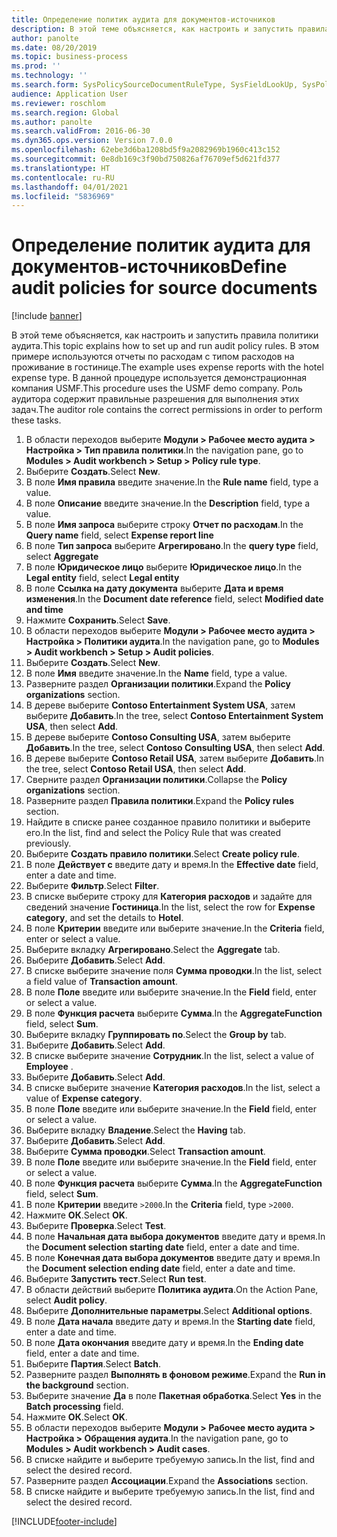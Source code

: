```yaml
---
title: Определение политик аудита для документов-источников
description: В этой теме объясняется, как настроить и запустить правила политики аудита.
author: panolte
ms.date: 08/20/2019
ms.topic: business-process
ms.prod: ''
ms.technology: ''
ms.search.form: SysPolicySourceDocumentRuleType, SysFieldLookUp, SysPolicyListPage, SysPolicy, AuditPolicyRule, SysQueryForm, SysQueryFieldLookUp, AuditPolicyDateSelection, AuditPolicyAdditionalOption, BatchJob, CaseDetail
audience: Application User
ms.reviewer: roschlom
ms.search.region: Global
ms.author: panolte
ms.search.validFrom: 2016-06-30
ms.dyn365.ops.version: Version 7.0.0
ms.openlocfilehash: 62ebe3d6ba1208bd5f9a2082969b1960c413c152
ms.sourcegitcommit: 0e8db169c3f90bd750826af76709ef5d621fd377
ms.translationtype: HT
ms.contentlocale: ru-RU
ms.lasthandoff: 04/01/2021
ms.locfileid: "5836969"
---
```

# <a name="define-audit-policies-for-source-documents"></a><span data-ttu-id="46351-103">Определение политик аудита для документов-источников</span><span class="sxs-lookup"><span data-stu-id="46351-103">Define audit policies for source documents</span></span>

[!include [banner](../../includes/banner.md)]

<span data-ttu-id="46351-104">В этой теме объясняется, как настроить и запустить правила политики аудита.</span><span class="sxs-lookup"><span data-stu-id="46351-104">This topic explains how to set up and run audit policy rules.</span></span> <span data-ttu-id="46351-105">В этом примере используются отчеты по расходам с типом расходов на проживание в гостинице.</span><span class="sxs-lookup"><span data-stu-id="46351-105">The example uses expense reports with the hotel expense type.</span></span> <span data-ttu-id="46351-106">В данной процедуре используется демонстрационная компания USMF.</span><span class="sxs-lookup"><span data-stu-id="46351-106">This procedure uses the USMF demo company.</span></span> <span data-ttu-id="46351-107">Роль аудитора содержит правильные разрешения для выполнения этих задач.</span><span class="sxs-lookup"><span data-stu-id="46351-107">The auditor role contains the correct permissions in order to perform these tasks.</span></span>

1. <span data-ttu-id="46351-108">В области переходов выберите **Модули > Рабочее место аудита > Настройка > Тип правила политики**.</span><span class="sxs-lookup"><span data-stu-id="46351-108">In the navigation pane, go to **Modules > Audit workbench > Setup > Policy rule type**.</span></span>
2. <span data-ttu-id="46351-109">Выберите **Создать**.</span><span class="sxs-lookup"><span data-stu-id="46351-109">Select **New**.</span></span>
3. <span data-ttu-id="46351-110">В поле **Имя правила** введите значение.</span><span class="sxs-lookup"><span data-stu-id="46351-110">In the **Rule name** field, type a value.</span></span>
4. <span data-ttu-id="46351-111">В поле **Описание** введите значение.</span><span class="sxs-lookup"><span data-stu-id="46351-111">In the **Description** field, type a value.</span></span>
5. <span data-ttu-id="46351-112">В поле **Имя запроса** выберите строку **Отчет по расходам**.</span><span class="sxs-lookup"><span data-stu-id="46351-112">In the **Query name** field, select **Expense report line**</span></span>
6. <span data-ttu-id="46351-113">В поле **Тип запроса** выберите **Агрегировано**.</span><span class="sxs-lookup"><span data-stu-id="46351-113">In the **query type** field, select **Aggregate**</span></span>
7. <span data-ttu-id="46351-114">В поле **Юридическое лицо** выберите **Юридическое лицо**.</span><span class="sxs-lookup"><span data-stu-id="46351-114">In the **Legal entity** field, select **Legal entity**</span></span>
8. <span data-ttu-id="46351-115">В поле **Ссылка на дату документа** выберите **Дата и время изменения**.</span><span class="sxs-lookup"><span data-stu-id="46351-115">In the **Document date reference** field, select **Modified date and time**</span></span>
9. <span data-ttu-id="46351-116">Нажмите **Сохранить**.</span><span class="sxs-lookup"><span data-stu-id="46351-116">Select **Save**.</span></span>
10. <span data-ttu-id="46351-117">В области переходов выберите **Модули > Рабочее место аудита > Настройка > Политики аудита**.</span><span class="sxs-lookup"><span data-stu-id="46351-117">In the navigation pane, go to **Modules > Audit workbench > Setup > Audit policies**.</span></span>
11. <span data-ttu-id="46351-118">Выберите **Создать**.</span><span class="sxs-lookup"><span data-stu-id="46351-118">Select **New**.</span></span>
12. <span data-ttu-id="46351-119">В поле **Имя** введите значение.</span><span class="sxs-lookup"><span data-stu-id="46351-119">In the **Name** field, type a value.</span></span>
13. <span data-ttu-id="46351-120">Разверните раздел **Организации политики**.</span><span class="sxs-lookup"><span data-stu-id="46351-120">Expand the **Policy organizations** section.</span></span>
14. <span data-ttu-id="46351-121">В дереве выберите **Contoso Entertainment System USA**, затем выберите **Добавить**.</span><span class="sxs-lookup"><span data-stu-id="46351-121">In the tree, select **Contoso Entertainment System USA**, then select **Add**.</span></span>
15. <span data-ttu-id="46351-122">В дереве выберите **Contoso Consulting USA**, затем выберите **Добавить**.</span><span class="sxs-lookup"><span data-stu-id="46351-122">In the tree, select **Contoso Consulting USA**, then select **Add**.</span></span>
16. <span data-ttu-id="46351-123">В дереве выберите **Contoso Retail USA**, затем выберите **Добавить**.</span><span class="sxs-lookup"><span data-stu-id="46351-123">In the tree, select **Contoso Retail USA**, then select **Add**.</span></span>
17. <span data-ttu-id="46351-124">Сверните раздел **Организации политики**.</span><span class="sxs-lookup"><span data-stu-id="46351-124">Collapse the **Policy organizations** section.</span></span>
18. <span data-ttu-id="46351-125">Разверните раздел **Правила политики**.</span><span class="sxs-lookup"><span data-stu-id="46351-125">Expand the **Policy rules** section.</span></span>
19. <span data-ttu-id="46351-126">Найдите в списке ранее созданное правило политики и выберите его.</span><span class="sxs-lookup"><span data-stu-id="46351-126">In the list, find and select the Policy Rule that was created previously.</span></span>
20. <span data-ttu-id="46351-127">Выберите **Создать правило политики**.</span><span class="sxs-lookup"><span data-stu-id="46351-127">Select **Create policy rule**.</span></span>
21. <span data-ttu-id="46351-128">В поле **Действует с** введите дату и время.</span><span class="sxs-lookup"><span data-stu-id="46351-128">In the **Effective date** field, enter a date and time.</span></span>
22. <span data-ttu-id="46351-129">Выберите **Фильтр**.</span><span class="sxs-lookup"><span data-stu-id="46351-129">Select **Filter**.</span></span>
23. <span data-ttu-id="46351-130">В списке выберите строку для **Категория расходов** и задайте для сведений значение **Гостиница**.</span><span class="sxs-lookup"><span data-stu-id="46351-130">In the list, select the row for **Expense category**, and set the details to **Hotel**.</span></span>
24. <span data-ttu-id="46351-131">В поле **Критерии** введите или выберите значение.</span><span class="sxs-lookup"><span data-stu-id="46351-131">In the **Criteria** field, enter or select a value.</span></span>
25. <span data-ttu-id="46351-132">Выберите вкладку **Агрегировано**.</span><span class="sxs-lookup"><span data-stu-id="46351-132">Select the **Aggregate** tab.</span></span>
26. <span data-ttu-id="46351-133">Выберите **Добавить**.</span><span class="sxs-lookup"><span data-stu-id="46351-133">Select **Add**.</span></span>
27. <span data-ttu-id="46351-134">В списке выберите значение поля **Сумма проводки**.</span><span class="sxs-lookup"><span data-stu-id="46351-134">In the list, select a field value of **Transaction amount**.</span></span>
28. <span data-ttu-id="46351-135">В поле **Поле** введите или выберите значение.</span><span class="sxs-lookup"><span data-stu-id="46351-135">In the **Field** field, enter or select a value.</span></span>
29. <span data-ttu-id="46351-136">В поле **Функция расчета** выберите **Сумма**.</span><span class="sxs-lookup"><span data-stu-id="46351-136">In the **AggregateFunction** field, select **Sum**.</span></span>
30. <span data-ttu-id="46351-137">Выберите вкладку **Группировать по**.</span><span class="sxs-lookup"><span data-stu-id="46351-137">Select the **Group by** tab.</span></span>
31. <span data-ttu-id="46351-138">Выберите **Добавить**.</span><span class="sxs-lookup"><span data-stu-id="46351-138">Select **Add**.</span></span>
32. <span data-ttu-id="46351-139">В списке выберите значение **Сотрудник**.</span><span class="sxs-lookup"><span data-stu-id="46351-139">In the list, select a value of **Employee** .</span></span>
33. <span data-ttu-id="46351-140">Выберите **Добавить**.</span><span class="sxs-lookup"><span data-stu-id="46351-140">Select **Add**.</span></span>
34. <span data-ttu-id="46351-141">В списке выберите значение **Категория расходов**.</span><span class="sxs-lookup"><span data-stu-id="46351-141">In the list, select a value of **Expense category**.</span></span>
35. <span data-ttu-id="46351-142">В поле **Поле** введите или выберите значение.</span><span class="sxs-lookup"><span data-stu-id="46351-142">In the **Field** field, enter or select a value.</span></span>
36. <span data-ttu-id="46351-143">Выберите вкладку **Владение**.</span><span class="sxs-lookup"><span data-stu-id="46351-143">Select the **Having** tab.</span></span>
37. <span data-ttu-id="46351-144">Выберите **Добавить**.</span><span class="sxs-lookup"><span data-stu-id="46351-144">Select **Add**.</span></span>
38. <span data-ttu-id="46351-145">Выберите **Сумма проводки**.</span><span class="sxs-lookup"><span data-stu-id="46351-145">Select **Transaction amount**.</span></span>
39. <span data-ttu-id="46351-146">В поле **Поле** введите или выберите значение.</span><span class="sxs-lookup"><span data-stu-id="46351-146">In the **Field** field, enter or select a value.</span></span>
40. <span data-ttu-id="46351-147">В поле **Функция расчета** выберите **Сумма**.</span><span class="sxs-lookup"><span data-stu-id="46351-147">In the **AggregateFunction** field, select **Sum**.</span></span>
41. <span data-ttu-id="46351-148">В поле **Критерии** введите `>2000`.</span><span class="sxs-lookup"><span data-stu-id="46351-148">In the **Criteria** field, type `>2000`.</span></span>
42. <span data-ttu-id="46351-149">Нажмите **ОК**.</span><span class="sxs-lookup"><span data-stu-id="46351-149">Select **OK**.</span></span>
43. <span data-ttu-id="46351-150">Выберите **Проверка**.</span><span class="sxs-lookup"><span data-stu-id="46351-150">Select **Test**.</span></span>
44. <span data-ttu-id="46351-151">В поле **Начальная дата выбора документов** введите дату и время.</span><span class="sxs-lookup"><span data-stu-id="46351-151">In the **Document selection starting date** field, enter a date and time.</span></span>
45. <span data-ttu-id="46351-152">В поле **Конечная дата выбора документов** введите дату и время.</span><span class="sxs-lookup"><span data-stu-id="46351-152">In the **Document selection ending date** field, enter a date and time.</span></span>
46. <span data-ttu-id="46351-153">Выберите **Запустить тест**.</span><span class="sxs-lookup"><span data-stu-id="46351-153">Select **Run test**.</span></span>
47. <span data-ttu-id="46351-154">В области действий выберите **Политика аудита**.</span><span class="sxs-lookup"><span data-stu-id="46351-154">On the Action Pane, select **Audit policy**.</span></span>
48. <span data-ttu-id="46351-155">Выберите **Дополнительные параметры**.</span><span class="sxs-lookup"><span data-stu-id="46351-155">Select **Additional options**.</span></span>
49. <span data-ttu-id="46351-156">В поле **Дата начала** введите дату и время.</span><span class="sxs-lookup"><span data-stu-id="46351-156">In the **Starting date** field, enter a date and time.</span></span>
50. <span data-ttu-id="46351-157">В поле **Дата окончания** введите дату и время.</span><span class="sxs-lookup"><span data-stu-id="46351-157">In the **Ending date** field, enter a date and time.</span></span>
51. <span data-ttu-id="46351-158">Выберите **Партия**.</span><span class="sxs-lookup"><span data-stu-id="46351-158">Select **Batch**.</span></span>
52. <span data-ttu-id="46351-159">Разверните раздел **Выполнять в фоновом режиме**.</span><span class="sxs-lookup"><span data-stu-id="46351-159">Expand the **Run in the background** section.</span></span>
53. <span data-ttu-id="46351-160">Выберите значение **Да** в поле **Пакетная обработка**.</span><span class="sxs-lookup"><span data-stu-id="46351-160">Select **Yes** in the **Batch processing** field.</span></span>
54. <span data-ttu-id="46351-161">Нажмите **ОК**.</span><span class="sxs-lookup"><span data-stu-id="46351-161">Select **OK**.</span></span>
55. <span data-ttu-id="46351-162">В области переходов выберите **Модули > Рабочее место аудита > Настройка > Обращения аудита**.</span><span class="sxs-lookup"><span data-stu-id="46351-162">In the navigation pane, go to **Modules > Audit workbench > Audit cases**.</span></span>
56. <span data-ttu-id="46351-163">В списке найдите и выберите требуемую запись.</span><span class="sxs-lookup"><span data-stu-id="46351-163">In the list, find and select the desired record.</span></span>
57. <span data-ttu-id="46351-164">Разверните раздел **Ассоциации**.</span><span class="sxs-lookup"><span data-stu-id="46351-164">Expand the **Associations** section.</span></span>
58. <span data-ttu-id="46351-165">В списке найдите и выберите требуемую запись.</span><span class="sxs-lookup"><span data-stu-id="46351-165">In the list, find and select the desired record.</span></span>



[!INCLUDE[footer-include](../../../includes/footer-banner.md)]